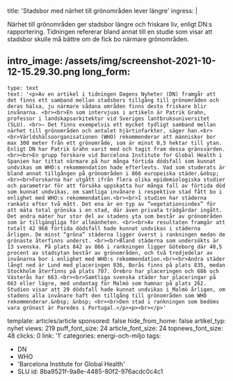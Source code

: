 title: 'Stadsbor med närhet till grönområden lever längre'
ingress: |
  <p>Närhet till grönområden ger stadsbor längre och friskare liv, enligt DN:s rapportering. Tidningen refererar bland annat till en studie som visar att stadsbor skulle må bättre om de fick bo närmare grönområden.
  </p>
  
intro_image: /assets/img/screenshot-2021-10-12-15.29.30.png
long_form:
  -
    type: text
    text: '<p>Av en artikel i tidningen Dagens Nyheter (DN) framgår att det finns ett samband mellan stadsbors tillgång till grönområden och deras hälsa, ju närmare sådana områden finns desto friskare blir invånarna. <br><br>En som intervjuas i artikeln är Patrik Grahn, professor i landskapsarkitektur vid Sveriges lantbruksuniversitet (SLU). <br>– Det finns exempelvis ett mycket tydligt samband mellan närhet till grönområden och antalet hjärtinfarkter, säger han.<br><br>Världshälsoorganisationen (WHO) rekommenderar att människor bor max 300 meter från ett grönområde, som är minst 0,5 hektar till ytan. Enligt DN har Patrik Grahn varit med och tagit fram dessa gränsvärden.<br><br>En grupp forskare vid Barcelona Institute for Global Health i Spanien har tittat närmare på hur många förtida dödsfall som kunnat undvikas om WHO:s rekommendation hade efterlevts. Vad som studerats är bland annat tillgången på grönområden i 866 europeiska städer.&nbsp; <br><br>Forskarna har utgått ifrån flera olika epidemiologiska studier och parametrar för att försöka uppskatta hur många fall av förtida död som kunnat undvikas, om samtliga invånare i respektive stad fått bo i enlighet med WHO:s rekommendation.<br><br>I studien har städerna rankats efter två mått. Det ena är en typ av ”vegetationsindex” för att mäta total grönska i en stad, där även privata trädgårdar ingått. Det andra mäter hur stor del av stadens yta som består av grönområden som är tillgängliga för allmänheten. <br><br>Av resultaten framgår att totalt 42 968 förtida dödsfall hade kunnat undvikas i städerna årligen. De minst “gröna” städerna ligger överst i rankningen medan de grönaste återfinns underst. <br><br>Bland städerna som undersökts är 13 svenska. På plats 842 av 866 i rankningen ligger Göteborg där 48,5 procent av stadsytan består av grönområden, och två tredjedelar av invånarna bor i enlighet med WHO:s rekommendation.<br><br>Andra städer långt ned är Lund med placeringen 836, Borås finns på plats 835, medan Stockholm återfinns på plats 707. Örebro har placeringen och 686 och Västerås har 663.<br><br>Samtliga svenska städer har placeringar på 663 eller lägre, med undantag för Malmö som hamnar på plats 262. Studien visar att 29 dödsfall hade kunnat undvikas i Malmö årligen, om stadens alla invånare haft den tillgång till grönområden som WHO rekommenderar.&nbsp; &nbsp; <br><br>Den stad i rankningen som bedöms vara grönast är Paredes i Portugal.</p><p><br></p>'
template: articles/article
sponsored: false
hide_from_home: false
artikel_typ: nyhet
views: 219
puff_font_size: 24
article_font_size: 24
topnews_font_size: 48
clicks: 0
link: '1'
categories: energi-och-miljo
tags:
  - DN
  - WHO
  - 'Barcelona Institute for Global Health'
  - SLU
id: 8ba9521f-9a8e-4485-80f2-976acdc0c4c1

